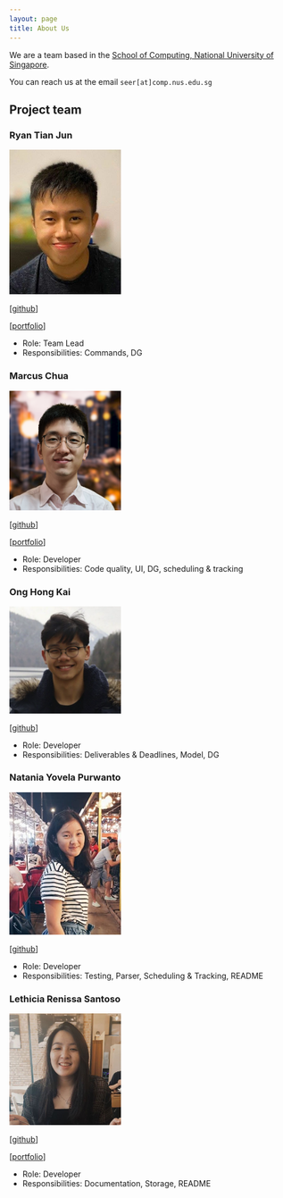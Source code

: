 ```yaml
---
layout: page
title: About Us
---
```


We are a team based in the [School of Computing, National University of Singapore](http://www.comp.nus.edu.sg).

You can reach us at the email `seer[at]comp.nus.edu.sg`

## Project team

### Ryan Tian Jun

<img src="images/ryantianj.png" width="200px">

[[github](https://github.com/ryantianj)]

[[portfolio](team/ryantianj.md)]

* Role: Team Lead
* Responsibilities: Commands, DG

### Marcus Chua

<img src="images/marcuschj.png" width="200px">

[[github](https://github.com/marcuschj)]

[[portfolio](team/marcuschj.md)]

* Role: Developer
* Responsibilities: Code quality, UI, DG, scheduling & tracking

### Ong Hong Kai

<img src="images/imerbear.png" width="200px">

[[github](https://github.com/Imerbear)]

* Role: Developer
* Responsibilities:  Deliverables & Deadlines, Model, DG

### Natania Yovela Purwanto

<img src="images/nataniayp.png" width="200px">

[[github](http://github.com/nataniayp)]

* Role: Developer
* Responsibilities: Testing, Parser, Scheduling & Tracking, README

### Lethicia Renissa Santoso

<img src="images/lethiciars.png" width="200px">

[[github](http://github.com/lethiciars)]

[[portfolio](team/lethiciars.md)]

* Role: Developer
* Responsibilities: Documentation, Storage, README
